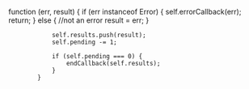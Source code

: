 function (err, result) {
                if (err instanceof Error) {
                    self.errorCallback(err);
                    return;
                } 
                else { //not an error
                    result = err;
                }

                self.results.push(result);
                self.pending -= 1;

                if (self.pending === 0) {
                    endCallback(self.results);
                }
            }